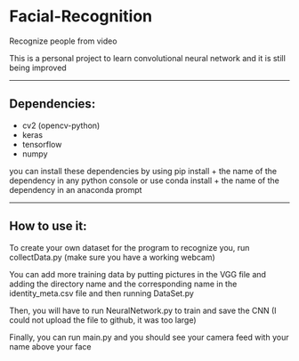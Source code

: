 # Facial-Recognition
Recognize people from video

This is a personal project to learn convolutional neural network and it is still being improved

------------------------------------
## Dependencies:

- cv2 (opencv-python)
- keras
- tensorflow
- numpy

you can install these dependencies by using pip install + the name of the dependency in any python console or use conda install + the name of the dependency in an anaconda prompt

------------------------------------
## How to use it:
To create your own dataset for the program to recognize you, run collectData.py (make sure you have a working webcam)

You can add more training data by putting pictures in the VGG file and adding the directory name and the corresponding name in the identity_meta.csv file and then running DataSet.py

Then, you will have to run NeuralNetwork.py to train and save the CNN (I could not upload the file to github, it was too large)

Finally, you can run main.py and you should see your camera feed with your name above your face
